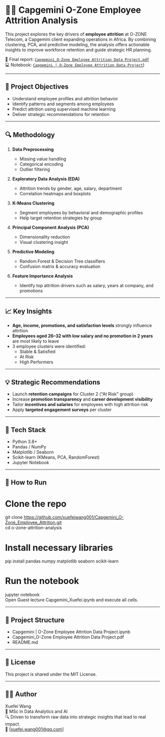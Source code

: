 # 🧑‍💼 Capgemini O-Zone Employee Attrition Analysis

This project explores the key drivers of **employee attrition** at O-ZONE Telecom, a Capgemini client expanding operations in Africa. By combining clustering, PCA, and predictive modeling, the analysis offers actionable insights to improve workforce retention and guide strategic HR planning.

📘 Final report: [`Capgemini_O-Zone Employee Attrition Data Project.pdf`](./Capgemini_O-Zone%20Employee%20Attrition%20Data%20Project.pdf)  
💻 Notebook: [`Capgemini | O-Zone Employee Attrition Data Project`](https://github.com/xuefeiwang001/Capgemini_O-Zone_Employee_Attrition/blob/6e85ee1d4d2102b389d811140750758ec883e6fe/Capgemini%20%7C%20O-Zone%20Employee%20Attrition%20Data%20Project))

---

## 📌 Project Objectives

- Understand employee profiles and attrition behavior
- Identify patterns and segments among employees
- Predict attrition using supervised machine learning
- Deliver strategic recommendations for retention

---

## 🔍 Methodology

1. **Data Preprocessing**  
   - Missing value handling  
   - Categorical encoding  
   - Outlier filtering

2. **Exploratory Data Analysis (EDA)**  
   - Attrition trends by gender, age, salary, department  
   - Correlation heatmaps and boxplots

3. **K-Means Clustering**  
   - Segment employees by behavioral and demographic profiles  
   - Help target retention strategies by group

4. **Principal Component Analysis (PCA)**  
   - Dimensionality reduction  
   - Visual clustering insight

5. **Predictive Modeling**  
   - Random Forest & Decision Tree classifiers  
   - Confusion matrix & accuracy evaluation

6. **Feature Importance Analysis**  
   - Identify top attrition drivers such as salary, years at company, and promotions

---

## 📈 Key Insights

- **Age, income, promotions, and satisfaction levels** strongly influence attrition
- **Employees aged 26–32 with low salary and no promotion in 2 years** are most likely to leave
- 3 employee clusters were identified:
  - Stable & Satisfied
  - At Risk
  - High Performers

---

## 💡 Strategic Recommendations

- Launch **retention campaigns** for Cluster 2 ("At Risk" group)
- Increase **promotion transparency** and **career development visibility**
- Tailor **incentives and salaries** for employees with high attrition risk
- Apply **targeted engagement surveys** per cluster

---

## 🧪 Tech Stack

- Python 3.8+  
- Pandas / NumPy  
- Matplotlib / Seaborn  
- Scikit-learn (KMeans, PCA, RandomForest)  
- Jupyter Notebook

---

## 🚀 How to Run

# Clone the repo
git clone https://github.com/xuefeiwang001/Capgemini_O-Zone_Employee_Attrition.git  <br>
cd o-zone-attrition-analysis

# Install necessary libraries
pip install pandas numpy matplotlib seaborn scikit-learn

# Run the notebook
jupyter notebook  <br>
Open Guest lecture Capgemini_Xuefei.ipynb and execute all cells.

---

## 📁 Project Structure
- Capgemini | O-Zone Employee Attrition Data Project.ipynb
- Capgemini_O-Zone Employee Attrition Data Project.pdf
- README.md

---

## 📄 License
This project is shared under the MIT License.

---

## 👩‍💻 Author
Xuefei Wang <br>
📘 MSc in Data Analytics and AI <br>
🔍 Driven to transform raw data into strategic insights that lead to real impact. <br>
📧 [xuefei.wang001@qq.com]
